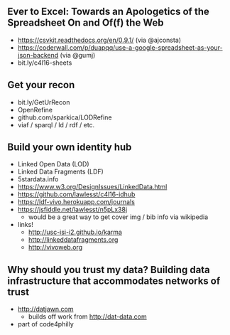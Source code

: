 Ever to Excel: Towards an Apologetics of the Spreadsheet On and Of(f) the Web
----------

* https://csvkit.readthedocs.org/en/0.9.1/ (via @ajconsta)
* https://coderwall.com/p/duapqq/use-a-google-spreadsheet-as-your-json-backend (via @gumj)
* bit.ly/c4l16-sheets

Get your recon
----------

* bit.ly/GetUrRecon
* OpenRefine
* github.com/sparkica/LODRefine
* viaf / sparql / ld / rdf / etc.

Build your own identity hub
----------

* Linked Open Data (LOD)
* Linked Data Fragments (LDF)
* 5stardata.info
* https://www.w3.org/DesignIssues/LinkedData.html
* https://github.com/lawlesst/c4l16-idhub
* https://ldf-vivo.herokuapp.com/journals
* https://jsfiddle.net/lawlesst/n5pLx38j
  * would be a great way to get cover img / bib info via wikipedia
* links!
  * http://usc-isi-i2.github.io/karma
  * http://linkeddatafragments.org
  * http://vivoweb.org

Why should you trust my data? Building data infrastructure that accommodates networks of trust
----------

* http://datjawn.com
  * builds off work from http://dat-data.com
* part of code4philly
